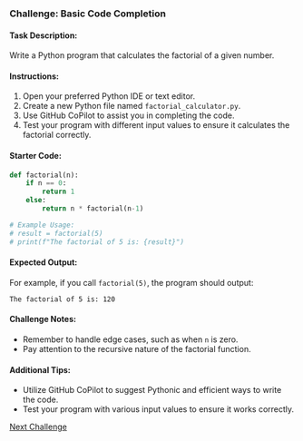 ### Challenge: Basic Code Completion

#### Task Description:
Write a Python program that calculates the factorial of a given number.

#### Instructions:
1. Open your preferred Python IDE or text editor.
2. Create a new Python file named `factorial_calculator.py`.
3. Use GitHub CoPilot to assist you in completing the code.
4. Test your program with different input values to ensure it calculates the factorial correctly.

#### Starter Code:
```python
def factorial(n):
    if n == 0:
        return 1
    else:
        return n * factorial(n-1)

# Example Usage:
# result = factorial(5)
# print(f"The factorial of 5 is: {result}")
```

#### Expected Output:
For example, if you call `factorial(5)`, the program should output:
```
The factorial of 5 is: 120
```

#### Challenge Notes:
- Remember to handle edge cases, such as when `n` is zero.
- Pay attention to the recursive nature of the factorial function.

#### Additional Tips:
- Utilize GitHub CoPilot to suggest Pythonic and efficient ways to write the code.
- Test your program with various input values to ensure it works correctly.

[Next Challenge](02%20-%20Unit%20Testing%20with%20GitHub%20CoPilot%20-%20CSharp.md)
